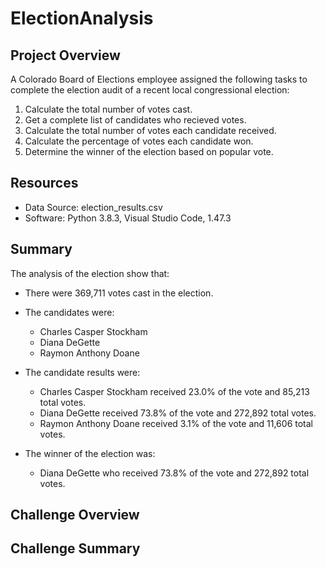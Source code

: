 # ElectionAnalysis

## Project Overview
A Colorado Board of Elections employee assigned the following tasks to complete the election audit of a recent local congressional election:
 1. Calculate the total number of votes cast.
 2. Get a complete list of candidates who recieved votes.
 3. Calculate the total number of votes each candidate received.
 4. Calculate the percentage of votes each candidate won.
 5. Determine the winner of the election based on popular vote.


## Resources
 - Data Source: election_results.csv
 - Software: Python 3.8.3, Visual Studio Code, 1.47.3
 
## Summary
The analysis of the election show that:
- There were 369,711 votes cast in the election.
- The candidates were:
    - Charles Casper Stockham
    - Diana DeGette
    - Raymon Anthony Doane
- The candidate results were:
    - Charles Casper Stockham received 23.0% of the vote and 85,213 total votes.
    - Diana DeGette received 73.8% of the vote and 272,892 total votes.
    - Raymon Anthony Doane received 3.1% of the vote and 11,606 total votes.
    
- The winner of the election was:
    - Diana DeGette who received 73.8% of the vote and 272,892 total votes.

## Challenge Overview

## Challenge Summary
